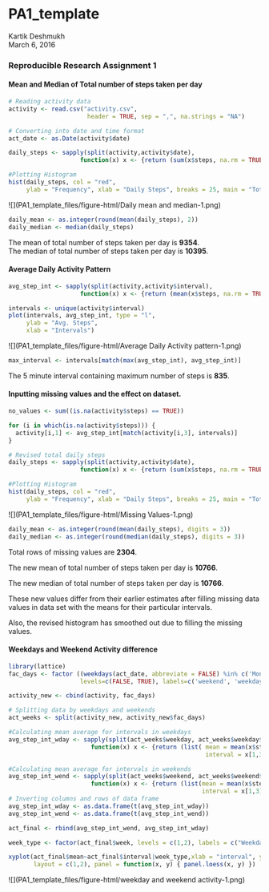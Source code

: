 # PA1_template
Kartik Deshmukh  
March 6, 2016  
### Reproducible Research Assignment 1

#### Mean and Median of Total number of steps taken per day


```r
# Reading activity data
activity <- read.csv("activity.csv", 
                      header = TRUE, sep = ",", na.strings = "NA")

# Converting into date and time format
act_date <- as.Date(activity$date)

daily_steps <- sapply(split(activity,activity$date), 
                    function(x) x <- {return (sum(x$steps, na.rm = TRUE))})

#Plotting Histogram
hist(daily_steps, col = "red", 
     ylab = "Frequency", xlab = "Daily Steps", breaks = 25, main = "Total Steps Distribution")
```

![](PA1_template_files/figure-html/Daily mean and median-1.png)

```r
daily_mean <- as.integer(round(mean(daily_steps), 2))
daily_median <- median(daily_steps)
```
The mean of total number of steps taken per day is **9354**.  
The median of total number of steps taken per day is **10395**.

#### Average Daily Activity Pattern

```r
avg_step_int <- sapply(split(activity,activity$interval), 
                    function(x) x <- {return (mean(x$steps, na.rm = TRUE))})

intervals <- unique(activity$interval)
plot(intervals, avg_step_int, type = "l",
     ylab = "Avg. Steps", 
     xlab = "Intervals")
```

![](PA1_template_files/figure-html/Average Daily Activity pattern-1.png)

```r
max_interval <- intervals[match(max(avg_step_int), avg_step_int)]
```
The 5 minute interval containing maximum number of steps is **835**.

#### Inputting missing values and the effect on dataset.

```r
no_values <- sum((is.na(activity$steps) == TRUE))

for (i in which(is.na(activity$steps))) {
  activity[i,1] <- avg_step_int[match(activity[i,3], intervals)]
}

# Revised total daily steps
daily_steps <- sapply(split(activity,activity$date), 
                    function(x) x <- {return (sum(x$steps, na.rm = TRUE))})

#Plotting Histogram
hist(daily_steps, col = "red", 
     ylab = "Frequency", xlab = "Daily Steps", breaks = 25, main = "Total Steps Distribution")
```

![](PA1_template_files/figure-html/Missing Values-1.png)

```r
daily_mean <- as.integer(round(mean(daily_steps), digits = 3))
daily_median <- as.integer(round(median(daily_steps), digits = 3))
```
Total rows of missing values are **2304**.  

The new mean of total number of steps taken per day is **10766**.    

The new median of total number of steps taken per day is **10766**.  

These new values differ from their earlier estimates after filling missing data values in data set with the means for their particular intervals.  

Also, the revised histogram has smoothed out due to filling the missing values.

#### Weekdays and Weekend Activity difference

```r
library(lattice)
fac_days <- factor ((weekdays(act_date, abbreviate = FALSE) %in% c('Monday',   'Tuesday', 'Wednesday', 'Thursday', 'Friday')), 
                    levels=c(FALSE, TRUE), labels=c('weekend', 'weekday'))

activity_new <- cbind(activity, fac_days)

# Splitting data by weekdays and weekends
act_weeks <- split(activity_new, activity_new$fac_days)

#Calculating mean average for intervals in weekdays
avg_step_int_wday <- sapply(split(act_weeks$weekday, act_weeks$weekday$interval), 
                       function(x) x <- {return (list( mean = mean(x$steps, na.rm = TRUE),
                                                       interval = x[1,3], week = x[1,4]))})

#Calculating mean average for intervals in weekends
avg_step_int_wend <- sapply(split(act_weeks$weekend, act_weeks$weekend$interval), 
                       function(x) x <- {return (list(mean = mean(x$steps, na.rm = TRUE),
                                                      interval = x[1,3], week = x[1,4]))})
# Inverting columns and rows of data frame
avg_step_int_wday <- as.data.frame(t(avg_step_int_wday))
avg_step_int_wend <- as.data.frame(t(avg_step_int_wend))

act_final <- rbind(avg_step_int_wend, avg_step_int_wday)

week_type <- factor(act_final$week, levels = c(1,2), labels = c("Weekdays", "Weekends"))

xyplot(act_final$mean~act_final$interval|week_type,xlab = "interval", ylab = "No. of Steps",
       layout = c(1,2), panel = function(x, y) { panel.loess(x, y) })
```

![](PA1_template_files/figure-html/weekday and weekend activity-1.png)


